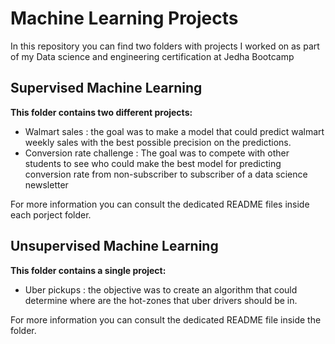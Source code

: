 # Machine Learning Projects

In this repository you can find two folders with projects I worked on as part of my Data science and engineering certification at Jedha Bootcamp

## Supervised Machine Learning

**This folder contains two different projects:**

- Walmart sales : the goal was to make a model that could predict walmart weekly sales with the best possible precision on the predictions. 
- Conversion rate challenge : The goal was to compete with other students to see who could make the best model for predicting conversion rate from non-subscriber to subscriber of a data science newsletter

For more information you can consult the dedicated README files inside each porject folder.

## Unsupervised Machine Learning

**This folder contains a single project:**

- Uber pickups : the objective was to create an algorithm that could determine where are the hot-zones that uber drivers should be in.

For more information you can consult the dedicated README file inside the folder.
